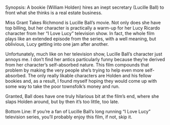 Synopsis: A bookie (William Holden) hires an inept secretary (Lucille Ball) to front what she thinks is a real estate business.

Miss Grant Takes Richmond is Lucille Ball’s movie. Not only does she have top billing, but her character is practically a warm-up for her Lucy Ricardo character from her “I Love Lucy” television show.  In fact, the whole film plays like an extended episode from the series, with a well meaning, but oblivious, Lucy getting into one jam after another.

Unfortunately, much like on her television show, Lucille Ball’s character just annoys me.  I don’t find her antics particularly funny because they’re derived from her character’s self-absorbed nature.  This film compounds that problem by making the very people she’s trying to help even more self-absorbed.  The only really likable characters are Holden and his fellow bookies and, as a result, I found myself hoping they would come up with some way to take the poor townsfolk’s money and run.

Granted, Ball does have one truly hilarious bit at the film’s end, where she slaps Holden around, but by then it’s too little, too late.

Bottom Line: If you’re a fan of Lucille Ball’s long running “I Love Lucy” television series, you’ll probably enjoy this film, if not, skip it.
